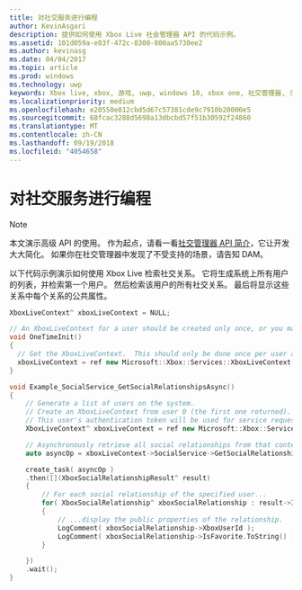 ```yaml
---
title: 对社交服务进行编程
author: KevinAsgari
description: 提供如何使用 Xbox Live 社会管理器 API 的代码示例。
ms.assetid: 101d059a-e03f-472c-8300-800aa5730ee2
ms.author: kevinasg
ms.date: 04/04/2017
ms.topic: article
ms.prod: windows
ms.technology: uwp
keywords: Xbox live, xbox, 游戏, uwp, windows 10, xbox one, 社交管理器, 示例
ms.localizationpriority: medium
ms.openlocfilehash: e20550e812cbd5d67c57381cde9c7910b20000e5
ms.sourcegitcommit: 68fcac3288d5698a13dbcbd57f51b30592f24860
ms.translationtype: MT
ms.contentlocale: zh-CN
ms.lasthandoff: 09/19/2018
ms.locfileid: "4054658"
---
```

# <a name="programming-social-services"></a>对社交服务进行编程

> [!NOTE]
> 本文演示高级 API 的使用。  作为起点，请看一看[社交管理器 API 简介](../intro-to-social-manager.md)，它让开发大大简化。  如果你在社交管理器中发现了不受支持的场景，请告知 DAM。

以下代码示例演示如何使用 Xbox Live 检索社交关系。 它将生成系统上所有用户的列表，并检索第一个用户。 然后检索该用户的所有社交关系。 最后将显示这些关系中每个关系的公共属性。

```cpp
XboxLiveContext^ xboxLiveContext = NULL;

// An XboxLiveContext for a user should be created only once, or you may encounter unpredictable behavior.
void OneTimeInit()
{
  // Get the XboxLiveContext.  This should only be done once per user after signing in.
  xboxLiveContext = ref new Microsoft::Xbox::Services::XboxLiveContext(User::Users->GetAt(0));
}

void Example_SocialService_GetSocialRelationshipsAsync()
{
    // Generate a list of users on the system.
    // Create an XboxLiveContext from user 0 (the first one returned).
    // This user's authentication token will be used for service requests.
    XboxLiveContext^ xboxLiveContext = ref new Microsoft::Xbox::Services::XboxLiveContext(User::Users->GetAt(0));

    // Asynchronously retrieve all social relationships from that context.
    auto asyncOp = xboxLiveContext->SocialService->GetSocialRelationshipsAsync();

    create_task( asyncOp )
    .then([](XboxSocialRelationshipResult^ result)
    {
        // For each social relationship of the specified user...
        for( XboxSocialRelationship^ xboxSocialRelationship : result->Items )
        {
            // ...display the public properties of the relationship.
            LogComment( xboxSocialRelationship->XboxUserId );
            LogComment( xboxSocialRelationship->IsFavorite.ToString() );
        }

    })
    .wait();
}
```
